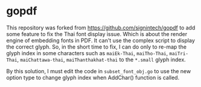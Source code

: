 gopdf
=====

This repository was forked from https://github.com/signintech/gopdf to add some feature to fix the Thai font display issue. Which is about the render engine of embedding fonts in PDF. It can't use the complex script to display the correct glyph. So, in the short time to fix, I can do only to re-map the glyph index in some characters such as `maiEk-Thai`, `maiTho-Thai`, `maiTri-Thai`, `maiChattawa-thai`, `maiThanthakhat-thai` to the `*.small` glyph index.

By this solution, I must edit the code in `subset_font_obj.go` to use the new option type to change glyph index when AddChar() function is called.

